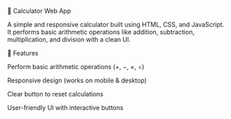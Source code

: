 🧮 Calculator Web App

A simple and responsive calculator built using HTML, CSS, and JavaScript.
It performs basic arithmetic operations like addition, subtraction, multiplication, and division with a clean UI.

🚀 Features

Perform basic arithmetic operations (+, −, ×, ÷)

Responsive design (works on mobile & desktop)

Clear button to reset calculations

User-friendly UI with interactive buttons
